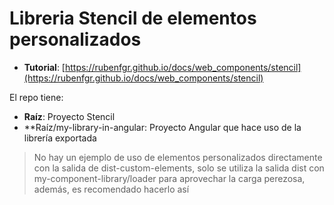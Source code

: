 # Libreria Stencil de elementos personalizados

- **Tutorial**: [https://rubenfgr.github.io/docs/web_components/stencil](https://rubenfgr.github.io/docs/web_components/stencil)

El repo tiene:

- **Raíz**: Proyecto Stencil
- **Raíz/my-library-in-angular: Proyecto Angular que hace uso de la librería exportada

> No hay un ejemplo de uso de elementos personalizados directamente con la salida de dist-custom-elements, solo se utiliza la salida dist con my-component-library/loader para aprovechar la carga perezosa, además, es recomendado hacerlo así
